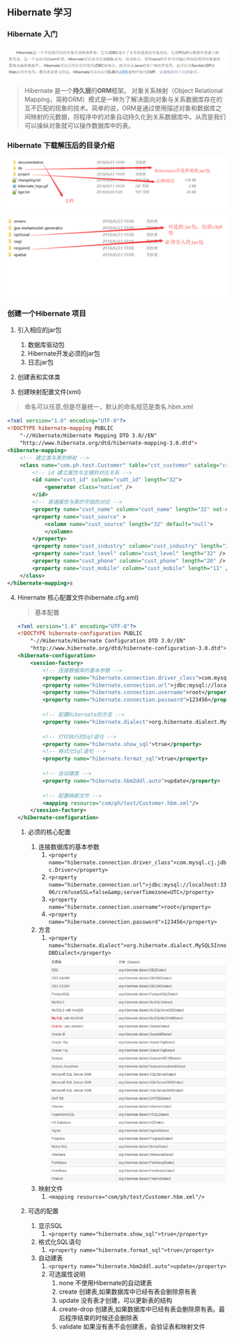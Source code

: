 ## Hibernate 学习

### Hibernate 入门
![](Hibernate简介.png)

>Hibernate 是一个<strong>持久层</strong>的<strong>ORM</strong>框架。
对象关系映射（Object Relational Mapping，简称ORM）模式是一种为了解决面向对象与关系数据库存在的互不匹配的现象的技术。简单的说，ORM是通过使用描述对象和数据库之间映射的元数据，将程序中的对象自动持久化到关系数据库中。从而是我们可以操纵对象就可以操作数据库中的表。

### Hibernate 下载解压后的目录介绍 
![](Hibernate目录.png)
![](HibernateJar包目录.png)

### 创建一个Hibernate 项目
1. 引入相应的jar包
    1. 数据库驱动包
    2. Hibernate开发必须的jar包
    3. 日志jar包
2. 创建表和实体类

3. 创建映射配置文件(xml)
>命名可以任意,但是尽量统一，默认的命名规范是类名.hbm.xml
```xml 
<?xml version="1.0" encoding="UTF-8"?>
<!DOCTYPE hibernate-mapping PUBLIC 
    "-//Hibernate/Hibernate Mapping DTD 3.0//EN"
    "http://www.hibernate.org/dtd/hibernate-mapping-3.0.dtd">
<hibernate-mapping>
	<!-- 建立类与表的映射 -->
	<class name="com.ph.test.Customer" table="cst_customer" catalog="crm" >
		<!-- id 建立属性与主键的对应关系 -->
		<id name="cust_id" column="cudt_id" length="32">
			<generator class="native" />
		</id>
		<!-- 普通属性与表的字段的对应 -->
		<property name="cust_name" column="cust_name" length="32" not-null="true" />
		<property name="cust_source" >
			<column name="cust_source" length="32" default="null">
            </column>
		</property>
		<property name="cust_industry" column="cust_industry" length="32" />
		<property name="cust_level" column="cust_level" length="32" />
		<property name="cust_phone" column="cust_phone" length="20" />
		<property name="cust_mobile" column="cust_mobile" length="11" />
	</class>
</hibernate-mapping>s
```
4. Hinernate 核心配置文件(hibernate.cfg.xml)
    >基本配置
    ```xml
    <?xml version="1.0" encoding="UTF-8"?>
    <!DOCTYPE hibernate-configuration PUBLIC
        "-//Hibernate/Hibernate Configuration DTD 3.0//EN"
        "http://www.hibernate.org/dtd/hibernate-configuration-3.0.dtd">
    <hibernate-configuration>
        <session-factory>
            <!-- 连接数据库的基本参数 -->
            <property name="hibernate.connection.driver_class">com.mysql.cj.jdbc.Driver</property>
            <property name="hibernate.connection.url">jdbc:mysql://localhost:3306/crm?useSSL=false&amp;serverTimezone=UTC</property>
            <property name="hibernate.connection.username">root</property>
            <property name="hibernate.connection.password">123456</property>
                    
            <!-- 配置Hibernate的方言 -->
            <property name="hibernate.dialect">org.hibernate.dialect.MySQL5InnoDBDialect</property>	
            
            <!-- 打印执行的Sql语句 -->
            <property name="hibernate.show_sql">true</property>
            <!-- 格式化Sql语句 -->
            <property name="hibernate.format_sql">true</property>
            
            <!-- 自动建表 -->
            <property name="hibernate.hbm2ddl.auto">update</property>
            
            <!-- 配置映射文件 -->
            <mapping resource="com/ph/test/Customer.hbm.xml"/>
        </session-factory>
    </hibernate-configuration>
    ```

    1. 必须的核心配置
        1. 连接数据库的基本参数
            1. `<property name="hibernate.connection.driver_class">com.mysql.cj.jdbc.Driver</property>`
		    2. `<property name="hibernate.connection.url">jdbc:mysql://localhost:3306/crm?useSSL=false&amp;serverTimezone=UTC</property>`
		    3. `<property name="hibernate.connection.username">root</property>`
		    4. `<property name="hibernate.connection.password">123456</property>`
        2. 方言
            1. `<property name="hibernate.dialect">org.hibernate.dialect.MySQL5InnoDBDialect</property>	`
            ![](数据库与方言的对照.png)
        3. 映射文件
		    1. `<mapping resource="com/ph/test/Customer.hbm.xml"/>`

    2. 可选的配置
        1. 显示SQL
		    1.  `<property name="hibernate.show_sql">true</property>`
		2. 格式化SQL语句
		    1. `<property name="hibernate.format_sql">true</property>`
        3. 自动建表
            1. `<property name="hibernate.hbm2ddl.auto">update</property>`
            2. 可选属性说明
                1. none  不使用Hibernate的自动建表
                2. create 创建表,如果数据库中已经有表会删除原有表
                3. update 没有表才创建，可以更新表的结构
                4. create-drop 创建表,如果数据库中已经有表会删除原有表。最后程序结束的时候还会删除表
                5. validate 如果没有表不会创建表，会验证表和映射文件